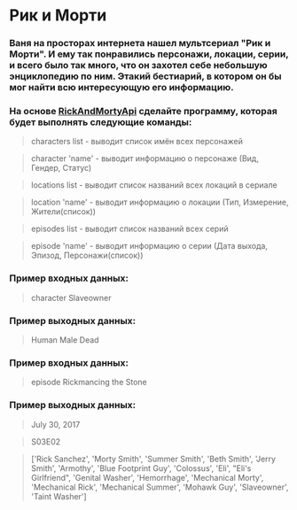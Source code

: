 # Рик и Морти
### Ваня на просторах интернета нашел мультсериал "Рик и Морти". И ему так понравились персонажи, локации, серии, и всего было так много, что он захотел себе небольшую энциклопедию по ним. Этакий бестиарий, в котором он бы мог найти всю интересующую его информацию.
### На основе [RickAndMortyApi](https://rickandmortyapi.com) сделайте программу, которая будет выполнять следующие команды:

> characters list - выводит список имён всех персонажей

> character 'name' - выводит информацию о персонаже (Вид, Гендер, Статус)

> locations list - выводит список названий всех локаций в сериале

> location 'name' - выводит информацию о локации (Тип, Измерение, Жители(список))

> episodes list - выводит список названий всех серий

> episode 'name' - выводит информацию о серии (Дата выхода, Эпизод, Персонажи(список))

### Пример входных данных:

> character Slaveowner


### Пример выходных данных:

> Human
Male
Dead

### Пример входных данных:

> episode Rickmancing the Stone


### Пример выходных данных:

> July 30, 2017

> S03E02

> ['Rick Sanchez', 'Morty Smith', 'Summer Smith', 'Beth Smith', 'Jerry Smith', 'Armothy', 'Blue Footprint Guy', 'Colossus', 'Eli', "Eli's Girlfriend", 'Genital Washer', 'Hemorrhage', 'Mechanical Morty', 'Mechanical Rick', 'Mechanical Summer', 'Mohawk Guy', 'Slaveowner', 'Taint Washer']
